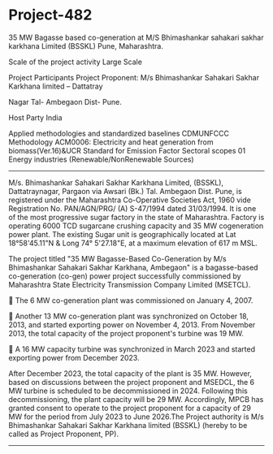 # Project-482
35 MW Bagasse based co-generation at M/S Bhimashankar sahakari sakhar karkhana Limited (BSSKL) Pune, Maharashtra.

Scale of the project activity Large Scale

Project Participants Project Proponent: M/s Bhimashankar
Sahakari Sakhar Karkhana limited – Dattatray

Nagar Tal- Ambegaon Dist- Pune.

Host Party India

Applied methodologies and standardized
baselines
 CDMUNFCCC Methodology
 ACM0006: Electricity and heat generation
from biomass(Ver.16)&UCR Standard for
Emission Factor
Sectoral scopes 01 Energy industries (Renewable/NonRenewable Sources)
_____________
M/s. Bhimashankar Sahakari Sakhar Karkhana Limited, (BSSKL), Dattatraynagar, Pargaon via
Awsari (Bk.) Tal. Ambegaon Dist. Pune, is registered under the Maharashtra Co-Operative
Societies Act, 1960 vide Registration No. PAN/AGN/PRG/ (A) S-47/1994 dated 31/03/1994. It is
one of the most progressive sugar factory in the state of Maharashtra. Factory is operating
6000 TCD sugarcane crushing capacity and 35 MW cogeneration power plant. The existing
Sugar unit is geographically located at Lat 18°58'45.11"N & Long 74° 5'27.18"E, at a maximum
elevation of 617 m MSL.

The project titled "35 MW Bagasse-Based Co-Generation by M/s Bhimashankar Sahakari Sakhar
Karkhana, Ambegaon" is a bagasse-based co-generation (co-gen) power project successfully
commissioned by Maharashtra State Electricity Transmission Company Limited (MSETCL).

 The 6 MW co-generation plant was commissioned on January 4, 2007.

 Another 13 MW co-generation plant was synchronized on October 18, 2013, and started
exporting power on November 4, 2013. From November 2013, the total capacity of the project
proponent's turbine was 19 MW.

 A 16 MW capacity turbine was synchronized in March 2023 and started exporting power from
December 2023.

After December 2023, the total capacity of the plant is 35 MW. However, based on discussions
between the project proponent and MSEDCL, the 6 MW turbine is scheduled to be
decommissioned in 2024. Following this decommissioning, the plant capacity will be 29 MW.
Accordingly, MPCB has granted consent to operate to the project proponent for a capacity of
29 MW for the period from July 2023 to June 2026.The Project authority is M/s Bhimashankar
Sahakari Sakhar Karkhana limited (BSSKL) (hereby to be called as Project Proponent, PP).
__________________

